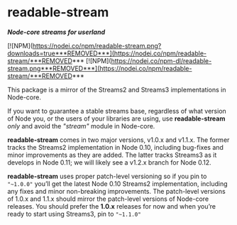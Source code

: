 # readable-stream

***Node-core streams for userland***

[![NPM](https://nodei.co/npm/readable-stream.png?downloads=true***REMOVED***](https://nodei.co/npm/readable-stream/***REMOVED***
[![NPM](https://nodei.co/npm-dl/readable-stream.png***REMOVED***](https://nodei.co/npm/readable-stream/***REMOVED***

This package is a mirror of the Streams2 and Streams3 implementations in Node-core.

If you want to guarantee a stable streams base, regardless of what version of Node you, or the users of your libraries are using, use **readable-stream** *only* and avoid the *"stream"* module in Node-core.

**readable-stream** comes in two major versions, v1.0.x and v1.1.x. The former tracks the Streams2 implementation in Node 0.10, including bug-fixes and minor improvements as they are added. The latter tracks Streams3 as it develops in Node 0.11; we will likely see a v1.2.x branch for Node 0.12.

**readable-stream** uses proper patch-level versioning so if you pin to `"~1.0.0"` you’ll get the latest Node 0.10 Streams2 implementation, including any fixes and minor non-breaking improvements. The patch-level versions of 1.0.x and 1.1.x should mirror the patch-level versions of Node-core releases. You should prefer the **1.0.x** releases for now and when you’re ready to start using Streams3, pin to `"~1.1.0"`

